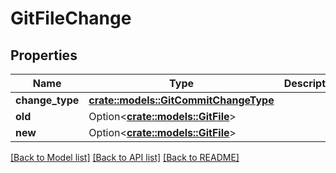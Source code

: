 # GitFileChange

## Properties

Name | Type | Description | Notes
------------ | ------------- | ------------- | -------------
**change_type** | [**crate::models::GitCommitChangeType**](GitCommitChangeType.md) |  | 
**old** | Option<[**crate::models::GitFile**](GitFile.md)> |  | [optional]
**new** | Option<[**crate::models::GitFile**](GitFile.md)> |  | [optional]

[[Back to Model list]](../README.md#documentation-for-models) [[Back to API list]](../README.md#documentation-for-api-endpoints) [[Back to README]](../README.md)


